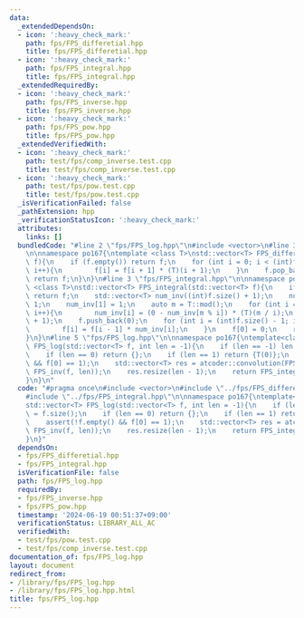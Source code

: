 ```yaml
---
data:
  _extendedDependsOn:
  - icon: ':heavy_check_mark:'
    path: fps/FPS_differetial.hpp
    title: fps/FPS_differetial.hpp
  - icon: ':heavy_check_mark:'
    path: fps/FPS_integral.hpp
    title: fps/FPS_integral.hpp
  _extendedRequiredBy:
  - icon: ':heavy_check_mark:'
    path: fps/FPS_inverse.hpp
    title: fps/FPS_inverse.hpp
  - icon: ':heavy_check_mark:'
    path: fps/FPS_pow.hpp
    title: fps/FPS_pow.hpp
  _extendedVerifiedWith:
  - icon: ':heavy_check_mark:'
    path: test/fps/comp_inverse.test.cpp
    title: test/fps/comp_inverse.test.cpp
  - icon: ':heavy_check_mark:'
    path: test/fps/pow.test.cpp
    title: test/fps/pow.test.cpp
  _isVerificationFailed: false
  _pathExtension: hpp
  _verificationStatusIcon: ':heavy_check_mark:'
  attributes:
    links: []
  bundledCode: "#line 2 \"fps/FPS_log.hpp\"\n#include <vector>\n#line 3 \"fps/FPS_differetial.hpp\"\
    \n\nnamespace po167{\ntemplate <class T>\nstd::vector<T> FPS_differential(std::vector<T>\
    \ f){\n    if (f.empty()) return f;\n    for (int i = 0; i < (int)f.size() - 1;\
    \ i++){\n        f[i] = f[i + 1] * (T)(i + 1);\n    }\n    f.pop_back();\n   \
    \ return f;\n}\n}\n#line 3 \"fps/FPS_integral.hpp\"\n\nnamespace po167{\ntemplate\
    \ <class T>\nstd::vector<T> FPS_integral(std::vector<T> f){\n    if (f.empty())\
    \ return f;\n    std::vector<T> num_inv((int)f.size() + 1);\n    num_inv[0] =\
    \ 1;\n    num_inv[1] = 1;\n    auto m = T::mod();\n    for (int i = 2; i <= (int)f.size();\
    \ i++){\n        num_inv[i] = (0 - num_inv[m % i]) * (T)(m / i);\n    }\n    f.reserve((int)f.size()\
    \ + 1);\n    f.push_back(0);\n    for (int i = (int)f.size() - 1; i > 0; i--){\n\
    \        f[i] = f[i - 1] * num_inv[i];\n    }\n    f[0] = 0;\n    return f;\n\
    }\n}\n#line 5 \"fps/FPS_log.hpp\"\n\nnamespace po167{\ntemplate<class T>\nstd::vector<T>\
    \ FPS_log(std::vector<T> f, int len = -1){\n    if (len == -1) len = f.size();\n\
    \    if (len == 0) return {};\n    if (len == 1) return {T(0)};\n    assert(!f.empty()\
    \ && f[0] == 1);\n    std::vector<T> res = atcoder::convolution(FPS_differential(f),\
    \ FPS_inv(f, len));\n    res.resize(len - 1);\n    return FPS_integral(res);\n\
    }\n}\n"
  code: "#pragma once\n#include <vector>\n#include \"../fps/FPS_differetial.hpp\"\n\
    #include \"../fps/FPS_integral.hpp\"\n\nnamespace po167{\ntemplate<class T>\n\
    std::vector<T> FPS_log(std::vector<T> f, int len = -1){\n    if (len == -1) len\
    \ = f.size();\n    if (len == 0) return {};\n    if (len == 1) return {T(0)};\n\
    \    assert(!f.empty() && f[0] == 1);\n    std::vector<T> res = atcoder::convolution(FPS_differential(f),\
    \ FPS_inv(f, len));\n    res.resize(len - 1);\n    return FPS_integral(res);\n\
    }\n}"
  dependsOn:
  - fps/FPS_differetial.hpp
  - fps/FPS_integral.hpp
  isVerificationFile: false
  path: fps/FPS_log.hpp
  requiredBy:
  - fps/FPS_inverse.hpp
  - fps/FPS_pow.hpp
  timestamp: '2024-06-19 00:51:37+09:00'
  verificationStatus: LIBRARY_ALL_AC
  verifiedWith:
  - test/fps/pow.test.cpp
  - test/fps/comp_inverse.test.cpp
documentation_of: fps/FPS_log.hpp
layout: document
redirect_from:
- /library/fps/FPS_log.hpp
- /library/fps/FPS_log.hpp.html
title: fps/FPS_log.hpp
---
```

